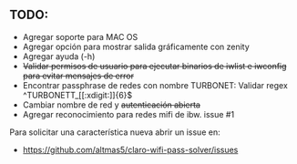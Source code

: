 TODO:
-----
* Agregar soporte para MAC OS
* Agregar opción para mostrar salida gráficamente con zenity
* Agregar ayuda (-h)
* ~~Validar permisos de usuario para ejecutar binarios de iwlist e iwconfig para evitar mensajes de error~~
* Encontrar passphrase de redes con nombre TURBONET: Validar regex ^TURBONETT_[[:xdigit:]]{6}$
* Cambiar nombre de red y ~~autenticación abierta~~
* Agregar reconocimiento para redes mifi de ibw. issue #1

Para solicitar una característica nueva abrir un issue en: 
* https://github.com/altmas5/claro-wifi-pass-solver/issues
